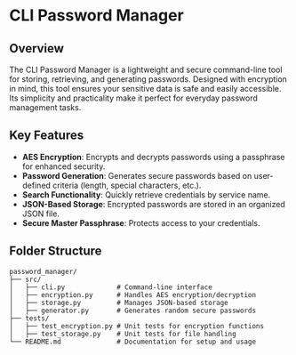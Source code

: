 # **CLI Password Manager**

## **Overview**
The CLI Password Manager is a lightweight and secure command-line tool for storing, retrieving, and generating passwords. Designed with encryption in mind, this tool ensures your sensitive data is safe and easily accessible. Its simplicity and practicality make it perfect for everyday password management tasks.

## **Key Features**
- **AES Encryption**: Encrypts and decrypts passwords using a passphrase for enhanced security.
- **Password Generation**: Generates secure passwords based on user-defined criteria (length, special characters, etc.).
- **Search Functionality**: Quickly retrieve credentials by service name.
- **JSON-Based Storage**: Encrypted passwords are stored in an organized JSON file.
- **Secure Master Passphrase**: Protects access to your credentials.

## **Folder Structure**
```plaintext
password_manager/
├── src/
│   ├── cli.py             # Command-line interface
│   ├── encryption.py      # Handles AES encryption/decryption
│   ├── storage.py         # Manages JSON-based storage
│   ├── generator.py       # Generates random secure passwords
├── tests/
│   ├── test_encryption.py # Unit tests for encryption functions
│   ├── test_storage.py    # Unit tests for file handling
└── README.md              # Documentation for setup and usage
